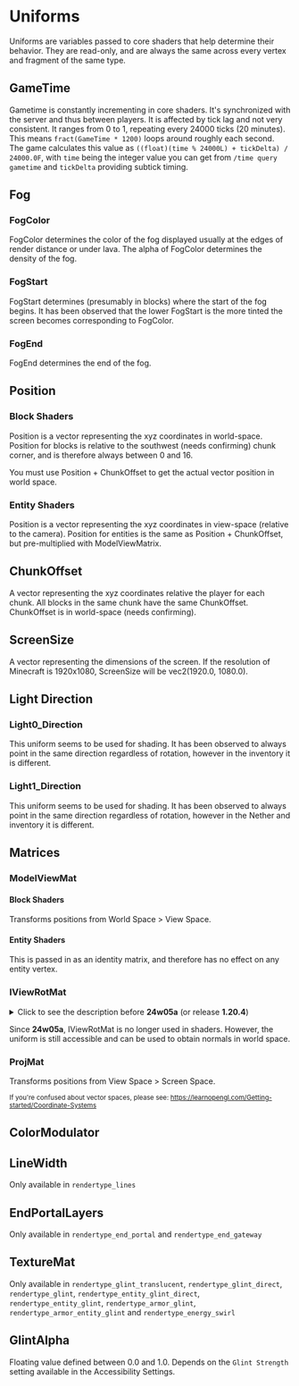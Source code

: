 # Uniforms
Uniforms are variables passed to core shaders that help determine their behavior. They are read-only, and are always the same across every vertex and fragment of the same type.

## GameTime
Gametime is constantly incrementing in core shaders. It's synchronized with the server and thus between players. It is affected by tick lag and not very consistent. It ranges from 0 to 1, repeating every 24000 ticks (20 minutes). This means `fract(GameTime * 1200)` loops around roughly each second.
The game calculates this value as `((float)(time % 24000L) + tickDelta) / 24000.0F`, with `time` being the integer value you can get from `/time query gametime` and `tickDelta` providing subtick timing.

## Fog
### FogColor
FogColor determines the color of the fog displayed usually at the edges of render distance or under lava. The alpha of FogColor determines the density of the fog.

### FogStart
FogStart determines (presumably in blocks) where the start of the fog begins. It has been observed that the lower FogStart is the more tinted the screen becomes corresponding to FogColor.

### FogEnd
FogEnd determines the end of the fog.

## Position
### Block Shaders
Position is a vector representing the xyz coordinates in world-space. Position for blocks is relative to the southwest (needs confirming) chunk corner, and is therefore always between 0 and 16.  

You must use Position + ChunkOffset to get the actual vector position in world space.

### Entity Shaders
Position is a vector representing the xyz coordinates in view-space (relative to the camera). Position for entities is the same as Position + ChunkOffset, but pre-multiplied with ModelViewMatrix.

## ChunkOffset
A vector representing the xyz coordinates relative the player for each chunk. All blocks in the same chunk have the same ChunkOffset. ChunkOffset is in world-space (needs confirming).

## ScreenSize
A vector representing the dimensions of the screen. If the resolution of Minecraft is 1920x1080, ScreenSize will be vec2(1920.0, 1080.0).

## Light Direction
### Light0_Direction
This uniform seems to be used for shading. It has been observed to always point in the same direction regardless of rotation, however in the inventory it is different.

### Light1_Direction
This uniform seems to be used for shading. It has been observed to always point in the same direction regardless of rotation, however in the Nether and inventory it is different.

## Matrices

### ModelViewMat
#### Block Shaders
Transforms positions from World Space > View Space.

#### Entity Shaders
This is passed in as an identity matrix, and therefore has no effect on any entity vertex.

### IViewRotMat
<details>
  <summary>Click to see the description before <b>24w05a</b> (or release <b>1.20.4</b>)</summary>

  Transforms positions from View Space > World Space. This is the inverse to ModelViewMat, but is not passed in as an identity matrix for either shader type. If you would like entity coordinates in world space, you must use IViewRotMat * Position. (Note that a transpose is the same as inverse for a rotation matrix, so you can also use IViewRotMat to go from World Space > View Space by using left-multiplication).
</details>

Since <b>24w05a</b>, IViewRotMat is no longer used in shaders. However, the uniform is still accessible and can be used to obtain normals in world space.

### ProjMat
Transforms positions from View Space > Screen Space.  

<sub>If you're confused about vector spaces, please see: https://learnopengl.com/Getting-started/Coordinate-Systems</sub>

## ColorModulator

## LineWidth
Only available in `rendertype_lines`

## EndPortalLayers
Only available in `rendertype_end_portal` and `rendertype_end_gateway`

## TextureMat
Only available in `rendertype_glint_translucent`, `rendertype_glint_direct`, `rendertype_glint`, `rendertype_entity_glint_direct`, `rendertype_entity_glint`, `rendertype_armor_glint`, `rendertype_armor_entity_glint` and `rendertype_energy_swirl`


## GlintAlpha
Floating value defined between 0.0 and 1.0. Depends on the `Glint Strength` setting available in the Accessibility Settings.
